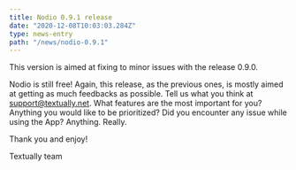 ```yaml
---
title: Nodio 0.9.1 release
date: "2020-12-08T10:03:03.284Z"
type: news-entry
path: "/news/nodio-0.9.1"
---
```


This version is aimed at fixing to minor issues with the release 0.9.0. 

Nodio is still free! Again, this release, as the previous ones, is mostly aimed at getting as much feedbacks as possible. Tell us what you think at support@textually.net. What features are the most important for you? Anything you would like to be prioritized? Did you encounter any issue while using the App? Anything. Really.  

Thank you and enjoy!

Textually team
